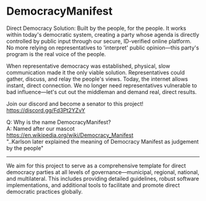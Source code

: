 # DemocracyManifest
Direct Democracy Solution: Built by the people, for the people. It works within today's democratic system, creating a party whose agenda is directly controlled by public input through our secure, ID-verified online platform. No more relying on representatives to 'interpret' public opinion—this party's program is the real voice of the people.

When representative democracy was established, physical, slow communication made it the only viable solution. Representatives could gather, discuss, and relay the people's views. Today, the internet allows instant, direct connection. We no longer need representatives vulnerable to bad influence—let's cut out the middleman and demand real, direct results.

Join our discord and become a senator to this project! 
https://discord.gg/Fd3Pt2YZvY

Q: Why is the name DemocracyManifest? <br>
A: Named after our mascot https://en.wikipedia.org/wiki/Democracy_Manifest<br>
"..Karlson later explained the meaning of Democracy Manifest as judgement by the people"

-------

We aim for this project to serve as a comprehensive template for direct democracy parties at all levels of governance—municipal, regional, national, and multilateral. This includes providing detailed guidelines, robust software implementations, and additional tools to facilitate and promote direct democratic practices globally.
